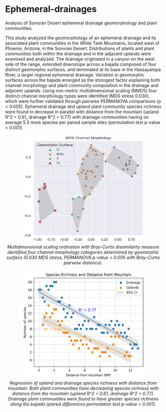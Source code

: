 # Ephemeral-drainages
Analysis of Sonoran Desert ephemeral drainage geomorphology and plant communities.

This study analyzed the geomorphology of an ephemeral drainage and its associated plant communities in the White Tank Mountains, located west of Phoenix, Arizona, in the Sonoran Desert. Distributions of plants and plant communities both within the drainage and in the adjacent uplands were examined and analyzed. The drainage originated in a canyon on the west side of the range, extended downslope across a bajada composed of four distinct geomorphic surfaces, and terminated at its base in the Hassayampa River, a larger regional ephemeral drainage. Variation in geomorphic surfaces across the bajada emerged as the strongest factor explaining both channel morphology and plant community composition in the drainage and adjacent uplands. Using non-metric multidimensional scaling (NMDS) four distinct channel morphology types were identified (MDS stress 0.030), which were further validated through pairwise PERMANOVA comparisons (p < 0.005).  Ephemeral drainage and upland plant community species richness were found to decrease in parallel with distance from the mountain (upland R^2 = 0.61, drainage R^2 = 0.77) with drainage communities having on average 5.3 more species per paired sample sites (permutation test p-value < 0.001).  

<div align="center">
<img src="docs/channel_morphology.png" alt="MDS of channel morphology, groups identified by geomorphic surface." width="400" height="350">
<br>
    <em>Multidimensional scaling ordination with Bray-Curtis dissimilarity measure identified four channel morphology categories determined by geomorphic surface (0.030 MDS stress, PERMANOVA p-value < 0.005 with Bray-Curtis pairwise distance). </em>
</div>
<br>
    
<div align="center">
<img src="docs/distance_uplands_drainage.png" alt="Regression of upland and drainage species richness." width="400" height="350">
<br>
    <em>Regression of upland and drainage species richness with distance from mountain. Both plant communities have decreasing species richness with distance from the mountain (upland R^2 = 0.61, drainage R^2 = 0.77).  Drainage plant communities were found to have greater species richness along the bajada (paired differences permutation test p-value < 0.001).</em>
</div>
    
    